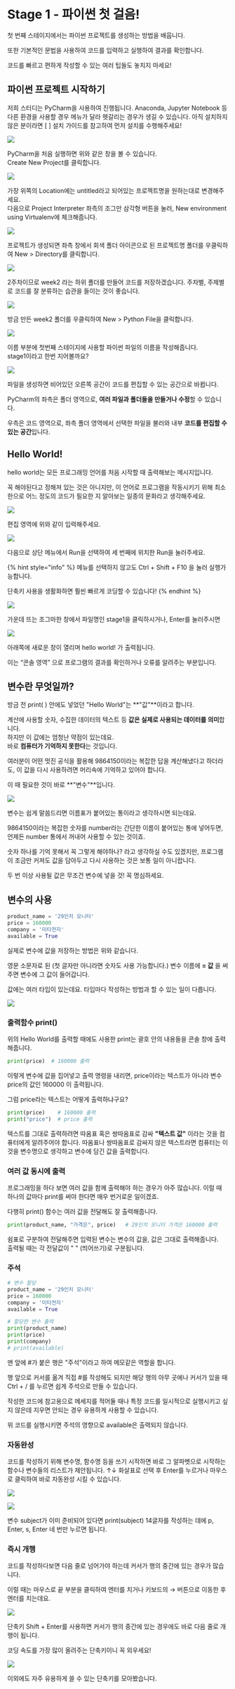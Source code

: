 # Stage 1 - 파이썬 첫 걸음!

첫 번째 스테이지에서는 파이썬 프로젝트를 생성하는 방법을 배웁니다.

또한 기본적인 문법을 사용하여 코드를 입력하고 실행하여 결과를 확인합니다.

코드를 빠르고 편하게 작성할 수 있는 여러 팁들도 놓치지 마세요!

## 파이썬 프로젝트 시작하기

저희 스터디는 PyCharm을 사용하여 진행됩니다. Anaconda, Jupyter Notebook 등 다른 환경을 사용할 경우 메뉴가 달라 헷갈리는 경우가 생길 수 있습니다. 아직 설치하지 않은 분이라면 \[ \] 설치 가이드를 참고하여 먼저 설치를 수행해주세요!



![](../.gitbook/assets/image%20%2858%29.png)

PyCharm을 처음 실행하면 위와 같은 창을 볼 수 있습니다.  
Create New Project를 클릭합니다.



![](../.gitbook/assets/image%20%28110%29.png)

가장 위쪽의 Location에는 untitled라고 되어있는 프로젝트명을 원하는대로 변경해주세요.  
다음으로 Project Interpreter 좌측의 조그만 삼각형 버튼을 눌러, New environment using Virtualenv에 체크해줍니다.



![](../.gitbook/assets/image%20%2812%29.png)

프로젝트가 생성되면 좌측 창에서 회색 폴더 아이콘으로 된 프로젝트명 폴더를 우클릭하여 New &gt; Directory를 클릭합니다. 



![](../.gitbook/assets/image%20%28310%29.png)

2주차이므로 week2 라는 하위 폴더를 만들어 코드를 저장하겠습니다. 주차별, 주제별로 코드를 잘 분류하는 습관을 들이는 것이 좋습니다.



![](../.gitbook/assets/image%20%28175%29.png)

방금 만든 week2 폴더를 우클릭하여 New &gt; Python File을 클릭합니다.



![](../.gitbook/assets/image%20%28266%29.png)

이름 부분에 첫번째 스테이지에 사용할 파이썬 파일의 이름을 작성해줍니다.  
stage1이라고 한번 지어볼까요?



![](../.gitbook/assets/image%20%28164%29.png)

파일을 생성하면 비어있던 오른쪽 공간이 코드를 편집할 수 있는 공간으로 바뀝니다.

PyCharm의 좌측은 폴더 영역으로, **여러 파일과 폴더들을 만들거나 수정**할 수 있습니다.

우측은 코드 영역으로, 좌측 폴더 영역에서 선택한 파일을 불러와 내부 **코드를 편집할 수 있는 공간**입니다.



## Hello World!

hello world는 모든 프로그래밍 언어를 처음 시작할 때 출력해보는 메시지입니다.

꼭 해야된다고 정해져 있는 것은 아니지만, 이 언어로 프로그램을 작동시키기 위해 최소한으로 어느 정도의 코드가 필요한 지 알아보는 일종의 문화라고 생각해주세요.

![](../.gitbook/assets/image%20%28177%29.png)

편집 영역에 위와 같이 입력해주세요.

![](../.gitbook/assets/image%20%28291%29.png)

다음으로 상단 메뉴에서 Run을 선택하여 세 번째에 위치한 Run을 눌러주세요.

{% hint style="info" %}
메뉴를 선택하지 않고도 Ctrl + Shift + F10 을 눌러 실행가능합니다. 

단축키 사용을 생활화하면 훨씬 빠르게 코딩할 수 있습니다!
{% endhint %}



![](../.gitbook/assets/image%20%28345%29.png)

가운데 뜨는 조그마한 창에서 파일명인 stage1을 클릭하시거나, Enter를 눌러주시면



![](../.gitbook/assets/image%20%28292%29.png)

아래쪽에 새로운 창이 열리며 hello world! 가 출력됩니다.

이는 “콘솔 영역” 으로 프로그램의 결과를 확인하거나 오류를 알려주는 부분입니다.



## 변수란 무엇일까?

방금 전 print\( \) 안에도 넣었던 "Hello World"는 **"값"**이라고 합니다.

계산에 사용할 숫자, 수집한 데이터의 텍스트 등 **값은 실제로 사용되는 데이터를 의미**합니다.  
하지만 이 값에는 엄청난 약점이 있는데요.  
바로 **컴퓨터가 기억하지 못한다**는 것입니다.

여러분이 어떤 멋진 공식을 활용해 9864150이라는 복잡한 답을 계산해냈다고 하더라도, 이 값을 다시 사용하려면 머리속에 기억하고 있어야 합니다.

이 때 필요한 것이 바로 **"변수"**입니다.

![](../.gitbook/assets/image%20%2841%29.png)

변수는 쉽게 말씀드리면 이름표가 붙어있는 통이라고 생각하시면 되는데요.

9864150이라는 복잡한 숫자를 number라는 간단한 이름이 붙어있는 통에 넣어두면, 언제든 number 통에서 꺼내어 사용할 수 있는 것이죠.

숫자 하나를 기억 못해서 꼭 그렇게 해야하나? 라고 생각하실 수도 있겠지만, 프로그램이 조금만 커져도 값을 담아두고 다시 사용하는 것은 보통 일이 아니랍니다.

두 번 이상 사용될 값은 무조건 변수에 넣을 것! 꼭 명심하세요.



## 변수의 사용

```python
product_name = '29인치 모니터'
price = 160000
company = '미타전자'
available = True
```

실제로 변수에 값을 저장하는 방법은 위와 같습니다.

영문 소문자로 된 \(첫 글자만 아니라면 숫자도 사용 가능합니다.\) 변수 이름에 **= 값** 을 써주면 변수에 그 값이 들어갑니다.

값에는 여러 타입이 있는데요. 타입마다 작성하는 방법과 할 수 있는 일이 다릅니다.

![](../.gitbook/assets/image%20%28116%29.png)



### 출력함수 print\(\)

위의 Hello World를 출력할 때에도 사용한 print는 괄호 안의 내용들을 콘솔 창에 출력해줍니다.

```python
print(price)  # 160000 출력
```

이렇게 변수에 값을 집어넣고 출력 명령을 내리면, price이라는 텍스트가 아니라 변수 price의 값인 160000 이 출력됩니다.

그럼 price라는 텍스트는 어떻게 출력하냐구요?

```python
print(price)    # 160000 출력
print("price")  # price 출력
```

텍스트를 그대로 출력하려면 따옴표 혹은 쌍따옴표로 감싸 **"텍스트 값"** 이라는 것을 컴퓨터에게 알려주어야 합니다. 따옴표나 쌍따옴표로 감싸지 않은 텍스트라면 컴퓨터는 이것을 변수명으로 생각하고 변수에 담긴 값을 출력합니다.



### 여러 값 동시에 출력

프로그래밍을 하다 보면 여러 값을 함께 출력해야 하는 경우가 아주 많습니다. 이럴 때 하나의 값마다 print를 써야 한다면 매우 번거로운 일이겠죠.

다행히 print\(\) 함수는 여러 값을 전달해도 잘 출력해줍니다.

```python
print(product_name, "가격은", price)   # 29인치 모니터 가격은 160000 출력
```

쉼표로 구분하여 전달해주면 입력된 변수는 변수의 값을, 값은 그대로 출력해줍니다.  
출력될 때는 각 전달값이 " " \(띄어쓰기\)로 구분됩니다.



### 주석

```python
# 변수 할당
product_name = '29인치 모니터'
price = 160000
company = '미타전자'
available = True

# 할당한 변수 출력
print(product_name)
print(price)
print(company)
# print(available)
```

맨 앞에 \#가 붙은 행은 "주석"이라고 하여 메모같은 역할을 합니다.

행 앞으로 커서를 옮겨 직접 \#를 작성해도 되지만 해당 행의 아무 곳에나 커서가 있을 때 Ctrl + / 를 누르면 쉽게 주석으로 만들 수 있습니다.

작성한 코드에 참고용으로 메세지를 적어둘 때나 특정 코드를 일시적으로 실행시키고 싶지 않은데 지우면 안되는 경우 유용하게 사용할 수 있습니다.

위 코드를 실행시키면 주석의 영향으로 available은 출력되지 않습니다.



### 자동완성

코드를 작성하기 위해 변수명, 함수명 등을 쓰기 시작하면 바로 그 알파벳으로 시작하는 함수나 변수들의 리스트가 제안됩니다. ↑↓ 화살표로 선택 후 Enter를 누르거나 마우스로 클릭하여 바로 자동완성 시킬 수 있습니다.

![](../.gitbook/assets/image%20%28213%29.png)

![](../.gitbook/assets/image%20%28286%29.png)

변수 subject가 이미 준비되어 있다면 print\(subject\) 14글자를 작성하는 데에 p, Enter, s, Enter 네 번만 누르면 됩니다.



### 즉시 개행

코드를 작성하다보면 다음 줄로 넘어가야 하는데 커서가 행의 중간에 있는 경우가 많습니다.

이럴 때는 마우스로 끝 부분을 클릭하여 엔터를 치거나 키보드의 → 버튼으로 이동한 후 엔터를 치는데요.

![](../.gitbook/assets/image%20%28143%29.png)

단축키 Shift + Enter를 사용하면 커서가 행의 중간에 있는 경우에도 바로 다음 줄로 개행이 됩니다.

코딩 속도를 가장 많이 올려주는 단축키이니 꼭 외우세요!



![](../.gitbook/assets/image%20%28171%29.png)

이외에도 자주 유용하게 쓸 수 있는 단축키를 모아봤습니다.

